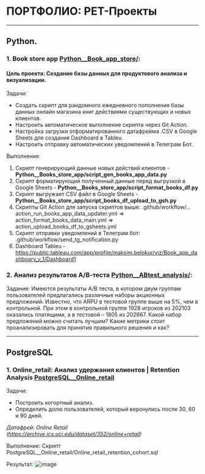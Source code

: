 # ПОРТФОЛИО: PET-Проекты
______________________________________________________
## Python.

### **1. Book store app** [Python__Book_app_store/](https://github.com/maxbelokur/Maks-Belokur_Portfolio/tree/main/Python__Books_store_app):
#### Цель проекта: Создание базы данных для продуктового анализа и визуализации. 
Задачи:
- Создать скрипт для рандомного ежедневного пополнения базы данных онлайн магазина книг действиями существующих и новых клиентов.
- Настроить автоматическое выполнение скрипта через Git Action.
- Настройка загрузки отформатированного датафрейма .CSV в Google Sheets для создания Dashboard в Tableu. 
- Настроить отправку автоматических уведомлений в Телеграм Бот.

Выполнение:
1. Скрипт генерирующий данные новых действий клиентов - **Python__Books_store_app/script_gen_books_app_data.py**
2. Скрипт форматирующий полученный данные перед выгрузкой в Google Sheets - **Python__Books_store_app/script_format_books_df.py**
3. Скрипт выгружает CSV файл в Google Sheets - **Python__Books_store_app/script_books_df_upload_to_gsh.py**
4. Скрипты Git Action для запуска скриптов выше: .github/workflow/...  action_run_books_app_data_updater.yml => action_format_books_data_main.yml => action_upload_books_df_to_gsheets.yml
5. Скрипт отправки уведомлений в Телеграм бот: .github/workflow/send_tg_notification.py
6. Dashboard Tableu - https://public.tableau.com/app/profile/maksim.belokur/viz/Book_app_dashboarv_v_1/Dashboard1

### **2. Анализ результатов А/В-теста** [Python__ABtest_analysis/]():
Задание:
Имеются результаты A/B теста, в котором двум группам пользователей предлагались различные наборы акционных предложений. 
Известно, что ARPU в тестовой группе выше на 5%, чем в контрольной. При этом в контрольной группе 1928 игроков из 202103 оказались платящими, а в тестовой – 1805 из 202667.
Какой набор предложений можно считать лучшим? Какие метрики стоит проанализировать для принятия правильного решения и как?

______________________________________________________
## PostgreSQL

### **1. Online_retail: Анализ удержания клиентов | Retention Analysis** [PostgreSQL__Online_retail](https://github.com/maxbelokur/Maks-Belokur_Portfolio/tree/main/PostgreSQL__Online_retail)
Задачи:
- Построить когортный анализ.
- Определить долю пользователей, который веронулись после 30, 60 и 90 дней.

_Датафрей: Online Retail (https://archive.ics.uci.edu/dataset/352/online+retail)_

Выполнение: Скрипт PostgreSQL__Online_retail/Online_retail_retention_cohort.sql

Результат:
![image](https://github.com/user-attachments/assets/6fd9bde1-c94e-422d-abd1-96776792008b)

